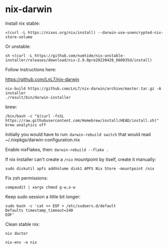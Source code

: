 # nix-darwin

Install nix stable:

```
<(curl -L https://nixos.org/nix/install) --darwin-use-unencrypted-nix-store-volume
```

Or unstable:

```
sh <(curl -L https://github.com/numtide/nix-unstable-installer/releases/download/nix-2.9.0pre20220428_660835d/install)
```

Follow instructions here:

<https://github.com/LnL7/nix-darwin>

```
nix-build https://github.com/LnL7/nix-darwin/archive/master.tar.gz -A installer
./result/bin/darwin-installer
```

brew:

```
/bin/bash -c "$(curl -fsSL https://raw.githubusercontent.com/Homebrew/install/HEAD/install.sh)"
brew analytics off
```

Initially you would have to run: `darwin-rebuild switch` that would read ~/.nixpkgs/darwin-configuration.nix

Enable nixFlakes, then: `darwin-rebuild --flake .`

If nix installer can't create a `/nix` mountpoint by itself, create it manually:

```
sudo diskutil apfs addVolume disk1 APFS Nix Store -mountpoint /nix
```

Fix zsh permissions:

```
compaudit | xargs chmod g-w,o-w
```

Keep sudo session a little bit longer:

```
sudo bash -c 'cat << EOF > /etc/sudoers.d/default
Defaults timestamp_timeout=240
EOF'
```

Clean stable nix:

```
nix doctor

nix-env -e nix
```
